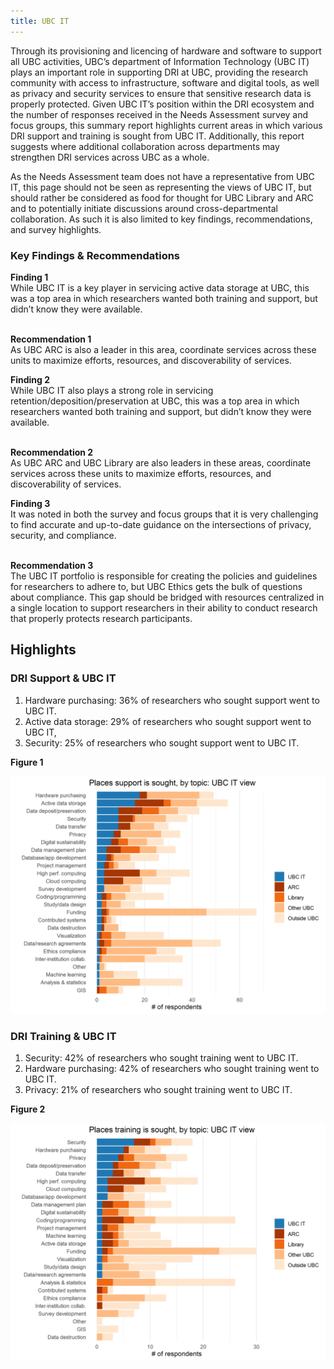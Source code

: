 ```yaml
---
title: UBC IT
---
```


Through its provisioning and licencing of hardware and software to support all UBC activities, UBC’s department of Information Technology (UBC IT) plays an important role in supporting DRI at UBC, providing the research community with access to infrastructure, software and digital tools, as well as privacy and security services to ensure that sensitive research data is properly protected. Given UBC IT’s position within the DRI ecosystem and the number of responses received in the Needs Assessment survey and focus groups, this summary report highlights current areas in which various DRI support and training is sought from UBC IT. Additionally, this report suggests where additional collaboration across departments may strengthen DRI services across UBC as a whole. 

As the Needs Assessment team does not have a representative from UBC IT, this page should not be seen as representing the views of UBC IT, but should rather be considered as food for thought for UBC Library and ARC and to potentially initiate discussions around cross-departmental collaboration. As such it is also limited to key findings, recommendations, and survey highlights.

### Key Findings & Recommendations

<div class="recommendation">
  <b>Finding 1</b>
  <br>
While UBC IT is a key player in servicing active data storage at UBC, this was a top area in which researchers wanted both training and support, but didn’t know they were available.
  
  <br>
  <br>

<b>Recommendation 1</b>
  <br>
 As UBC ARC is also a leader in this area, coordinate services across these units to maximize efforts, resources, and discoverability of services.
  </div>

<div class="recommendation">
  <b>Finding 2</b>
  <br>
While UBC IT also plays a strong role in servicing retention/deposition/preservation at UBC, this was a top area in which researchers wanted both training and support, but didn’t know they were available.
  
  <br>
  <br>

 <b>Recommendation 2</b>
  <br>
  As UBC ARC and UBC Library are also leaders in these areas, coordinate services across these units to maximize efforts, resources, and discoverability of services.
  </div>

<div class="recommendation">
  <b>Finding 3</b>
  <br>
It was noted in both the survey and focus groups that it is very challenging to find accurate and up-to-date guidance on the intersections of privacy, security, and compliance.
  
  <br>
  <br>

<b>Recommendation 3</b>
  <br>
The UBC IT portfolio is responsible for creating the policies and guidelines for researchers to adhere to, but UBC Ethics gets the bulk of questions about compliance.  This gap should be bridged with resources centralized in a single location to support researchers in their ability to conduct research that properly protects research participants.
  </div>


## Highlights

### DRI Support & UBC IT

1. Hardware purchasing: 36% of researchers who sought support went to UBC IT. 
2. Active data storage: 29% of researchers who sought support went to UBC IT, 
3. Security: 25% of researchers who sought support went to UBC IT. 

**Figure 1**

<img class="graph" alt="Places support is sought" src="graphs/UBC IT_support_where.png">

### DRI Training & UBC IT

1. Security: 42% of researchers who sought training went to UBC IT. 
2. Hardware purchasing: 42% of researchers who sought training went to UBC IT. 
3. Privacy: 21% of researchers who sought training went to UBC IT. 

**Figure 2**

<img class="graph" alt="Places support is sought" src="graphs/UBC IT_training_where.png">


